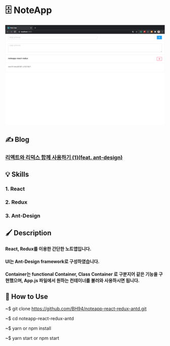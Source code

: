 
# 🗄 NoteApp

![Application](https://github.com/BH94/noteapp-react-redux-antd/blob/master/readme-image/application.png?raw=true)

## ✍ Blog

### [리액트와 리덕스 함께 사용하기 (1)(feat. ant-design)](https://velog.io/@youthfulhps/%EB%A6%AC%EC%95%A1%ED%8A%B8%EC%99%80-%EB%A6%AC%EB%8D%95%EC%8A%A4-%ED%95%A8%EA%BB%98-%EC%82%AC%EC%9A%A9%ED%95%98%EA%B8%B0-feat.-ant-design)

## 💡 Skills

### 1. React

### 2. Redux

### 3. Ant-Design

## 🖌 Description

#### React, Redux를 이용한 간단한 노트앱입니다.

#### UI는 Ant-Design framework로 구성하였습니다.

#### Container는 functional Container, Class Container 로 구분지어 같은 기능을 구현했으며, App.js 파일에서 원하는 컨테이너를 불러와 사용하시면 됩니다.

## 🔧 How to Use

  ~$ git clone https://github.com/BH94/noteapp-react-redux-antd.git

  ~$ cd noteapp-react-redux-antd

  ~$ yarn or npm install

  ~$ yarn start or npm start
